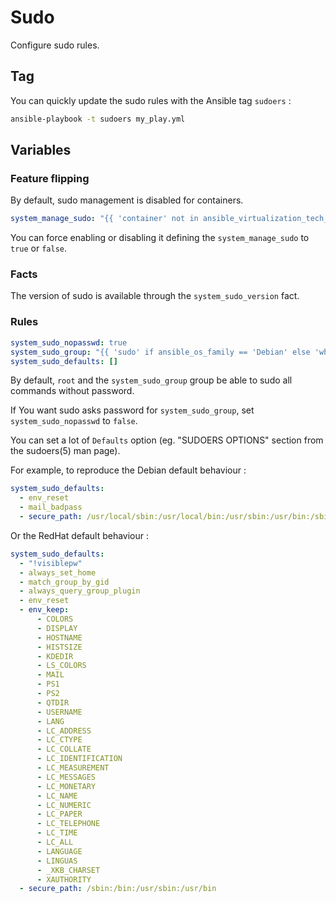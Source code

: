 Sudo
====

Configure sudo rules.

Tag
---

You can quickly update the sudo rules with the Ansible tag `sudoers` :

```sh
ansible-playbook -t sudoers my_play.yml
```

Variables
---------

### Feature flipping

By default, sudo management is disabled for containers.

```yaml
system_manage_sudo: "{{ 'container' not in ansible_virtualization_tech_guest }}"
```

You can force enabling or disabling it defining the `system_manage_sudo` to `true` or `false`.

### Facts

The version of sudo is available through the `system_sudo_version` fact.

### Rules

```yaml
system_sudo_nopasswd: true
system_sudo_group: "{{ 'sudo' if ansible_os_family == 'Debian' else 'wheel' }}"
system_sudo_defaults: []
```

By default, `root` and the `system_sudo_group` group be able to sudo all commands without password.

If You want sudo asks password for `system_sudo_group`, set `system_sudo_nopasswd` to `false`.

You can set a lot of `Defaults` option (eg. "SUDOERS OPTIONS" section from the sudoers(5) man page).

For example, to reproduce the Debian default behaviour :

```yaml
system_sudo_defaults:
  - env_reset
  - mail_badpass
  - secure_path: /usr/local/sbin:/usr/local/bin:/usr/sbin:/usr/bin:/sbin:/bin
```

Or the RedHat default behaviour :

```yaml
system_sudo_defaults:
  - "!visiblepw"
  - always_set_home
  - match_group_by_gid
  - always_query_group_plugin
  - env_reset
  - env_keep:
      - COLORS
      - DISPLAY
      - HOSTNAME
      - HISTSIZE
      - KDEDIR
      - LS_COLORS
      - MAIL
      - PS1
      - PS2
      - QTDIR
      - USERNAME
      - LANG
      - LC_ADDRESS
      - LC_CTYPE
      - LC_COLLATE
      - LC_IDENTIFICATION
      - LC_MEASUREMENT
      - LC_MESSAGES
      - LC_MONETARY
      - LC_NAME
      - LC_NUMERIC
      - LC_PAPER
      - LC_TELEPHONE
      - LC_TIME
      - LC_ALL
      - LANGUAGE
      - LINGUAS
      - _XKB_CHARSET
      - XAUTHORITY
  - secure_path: /sbin:/bin:/usr/sbin:/usr/bin
```

